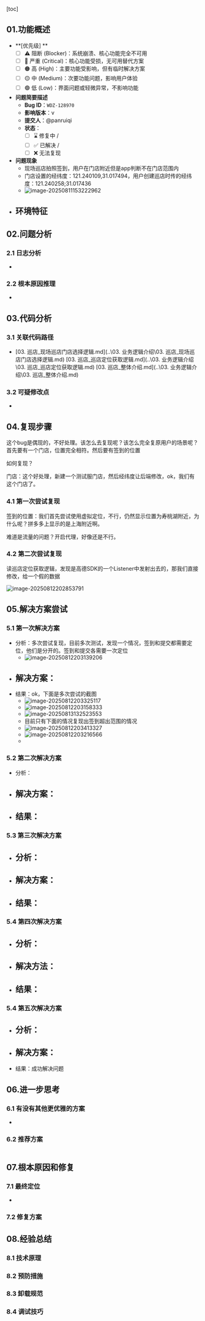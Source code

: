 [toc]

## 01.功能概述

- **[优先级] **
  - [ ] ⚠️ 阻断 (Blocker)：系统崩溃、核心功能完全不可用
  - [ ] 🔴 严重 (Critical)：核心功能受损，无可用替代方案
  - [ ] 🟠 高 (High)：主要功能受影响，但有临时解决方案
  - [ ] 🟡 中 (Medium)：次要功能问题，影响用户体验
  - [ ] 🟢 低 (Low)：界面问题或轻微异常，不影响功能
- **问题简要描述**
  - **Bug ID**：`WDZ-128970`  
  - **影响版本**：v
  - **提交人**：@panruiqi
  - **状态**：
    - [ ] ⌛ 修复中 /
    - [ ] ✅ 已解决 / 
    - [ ] ❌ 无法复现  

- **问题现象**
  - 现场巡店拍照签到，用户在门店附近但是app判断不在门店范围内
  - 门店设置的经纬度：121.240109,31.017494，用户创建巡店时传的经纬度：121.240258;31.017436
  - ![image-20250811153222962](../../_pic_/image-20250811153222962.png)
- **环境特征**
  - 

## 02.问题分析

### 2.1 日志分析

- 

### 2.2 根本原因推理

- 

## 03.代码分析

### 3.1 关联代码路径

-  [03. 巡店_现场巡店门店选择逻辑.md](..\03. 业务逻辑介绍\03. 巡店_现场巡店门店选择逻辑.md)     [03. 巡店_巡店定位获取逻辑.md](..\03. 业务逻辑介绍\03. 巡店_巡店定位获取逻辑.md)     [03. 巡店_整体介绍.md](..\03. 业务逻辑介绍\03. 巡店_整体介绍.md) 

### 3.2 可疑修改点

- 

## 04.复现步骤

这个bug是偶现的，不好处理。该怎么去复现呢？该怎么完全复原用户的场景呢？首先要有一个门店，位置完全相符。然后要有签到的位置

如何复现？

门店：这个好处理，新建一个测试服门店，然后经纬度让后端修改，ok，我们有这个门店了。

### 4.1 第一次尝试复现

签到的位置：我们首先尝试使用虚拟定位，不行，仍然显示位置为寿桃湖附近，为什么呢？拼多多上显示的是上海附近啊。

难道是流量的问题？开启代理，好像还是不行。

### 4.2 第二次尝试复现

读巡店定位获取逻辑，发现是高德SDK的一个Listener中发射出去的，那我们直接修改，给一个假的数据

![image-20250812202853791](../../_pic_/image-20250812202853791.png)

## 05.解决方案尝试

### 5.1 第一次解决方案

- 分析：多次尝试复现，目前多次测试，发现一个情况，签到和提交都需要定位，他们是分开的。签到和提交各需要一次定位
  - ![image-20250812203139206](../../_pic_/image-20250812203139206.png)
- 解决方案：
  - 
- 结果：ok，下面是多次尝试的截图
  - ![image-20250812203325117](../../_pic_/image-20250812203325117.png)
  - ![image-20250812203158333](../../_pic_/image-20250812203158333.png)
  - ![image-20250813132523553](../../_pic_/image-20250813132523553.png)
  - 目前只有下面的情况复现出签到超出范围的情况
  - ![image-20250812203413327](../../_pic_/image-20250812203413327.png)
  - ![image-20250812203216566](../../_pic_/image-20250812203216566.png)
  - 

### 5.2 第二次解决方案

- 分析：
- 解决方案：
  - 
- 结果：
  - 

### 5.3 第三次解决方案

- 分析：
  - 
- 解决方案：
  - 
- 结果：
  - 

### 5.4 第四次解决方案

- 分析：
  - 

- 解决方法：
  - 
- 结果：
  - 

### 5.4 第五次解决方案

- 分析：
  - 
- 解决方案：
  - 
- 结果：成功解决问题



## 06.进一步思考

### 6.1 有没有其他更优雅的方案

- 

### 6.2 推荐方案

```

```



## 07.根本原因和修复

### 7.1 最终定位

- 


### 7.2 修复方案



## 08.经验总结

### 8.1 技术原理

### 8.2 预防措施

### 8.3 卸载规范

### 8.4 调试技巧



